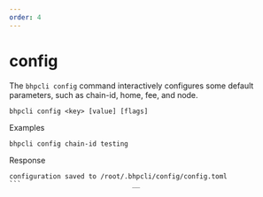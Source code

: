 ```yaml
---
order: 4
---
```


# config
The  `bhpcli config` command interactively configures some default parameters, such as chain-id, home, fee, and node.
```shell script
bhpcli config <key> [value] [flags]
```
Examples
```shell script
bhpcli config chain-id testing
```
Response
```shell script
configuration saved to /root/.bhpcli/config/config.toml
```                            __                 